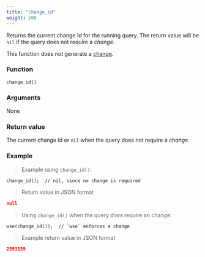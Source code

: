 ```yaml
---
title: "change_id"
weight: 208
---
```


Returns the current change Id for the running query. The return value will be `nil` if the query does not require a *change*.

This function does *not* generate a [change](../../overview/changes).

### Function

`change_id()`

### Arguments

None

### Return value

The current change Id or `nil` when the query does not require a *change*.

### Example

> Example using `change_id()`:

```thingsdb,json_response
change_id();  // nil, since no change is required
```

> Return value in JSON format

```json
null
```

> Using `change_id()` when the query *does* require an change:


```thingsdb,should_pass
wse(change_id());  // `wse` enforces a change
```

> Example return value in JSON format

```json
2593159
```